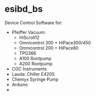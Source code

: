 # esibd_bs
Device Control Software for:
- Pfeiffer Vacuum:
  - HiScroll12
  - Omnicontrol 300 + HiPace300/450
  - Omnicontrol 200 + HiPace80
  - TPG366
  - A100 Rootpump
  - A200 Rootpump
- CGC Instruments
- Lauda: Chiller E420S
- Chemyx Syringe Pump
- Arduino
- 
